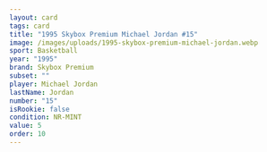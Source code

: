 ```yaml
---
layout: card
tags: card
title: "1995 Skybox Premium Michael Jordan #15"
image: /images/uploads/1995-skybox-premium-michael-jordan.webp
sport: Basketball
year: "1995"
brand: Skybox Premium
subset: ""
player: Michael Jordan
lastName: Jordan
number: "15"
isRookie: false
condition: NR-MINT
value: 5
order: 10
---
```


